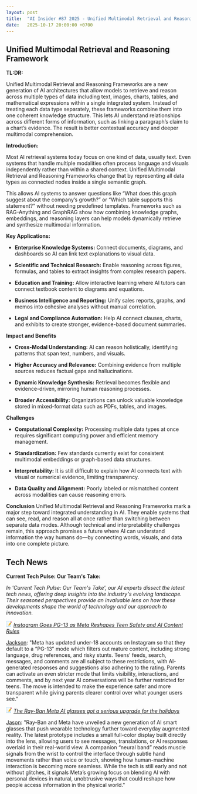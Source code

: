 ```yaml
---
layout: post
title:  "AI Insider #87 2025 - Unified Multimodal Retrieval and Reasoning Framework"
date:   2025-10-17 20:00:00 +0700
---
```


## Unified Multimodal Retrieval and Reasoning Framework

**TL:DR:**

Unified Multimodal Retrieval and Reasoning Frameworks are a new generation of AI architectures that allow models to retrieve and reason across multiple types of data including text, images, charts, tables, and mathematical expressions within a single integrated system. Instead of treating each data type separately, these frameworks combine them into one coherent knowledge structure. This lets AI understand relationships across different forms of information, such as linking a paragraph’s claim to a chart’s evidence. The result is better contextual accuracy and deeper multimodal comprehension.

__Introduction:__

Most AI retrieval systems today focus on one kind of data, usually text. Even systems that handle multiple modalities often process language and visuals independently rather than within a shared context. Unified Multimodal Retrieval and Reasoning Frameworks change that by representing all data types as connected nodes inside a single semantic graph.

This allows AI systems to answer questions like “What does this graph suggest about the company’s growth?” or “Which table supports this statement?” without needing predefined templates. Frameworks such as RAG-Anything and GraphRAG show how combining knowledge graphs, embeddings, and reasoning layers can help models dynamically retrieve and synthesize multimodal information.

__Key Applications:__

* **Enterprise Knowledge Systems:** Connect documents, diagrams, and dashboards so AI can link text explanations to visual data.

* **Scientific and Technical Research:** Enable reasoning across figures, formulas, and tables to extract insights from complex research papers.

* **Education and Training:** Allow interactive learning where AI tutors can connect textbook content to diagrams and equations.

* **Business Intelligence and Reporting:** Unify sales reports, graphs, and memos into cohesive analyses without manual correlation.

* **Legal and Compliance Automation:** Help AI connect clauses, charts, and exhibits to create stronger, evidence-based document summaries.

__Impact and Benefits__

* **Cross-Modal Understanding:** AI can reason holistically, identifying patterns that span text, numbers, and visuals.

* **Higher Accuracy and Relevance:** Combining evidence from multiple sources reduces factual gaps and hallucinations.

* **Dynamic Knowledge Synthesis:** Retrieval becomes flexible and evidence-driven, mirroring human reasoning processes.

* **Broader Accessibility:** Organizations can unlock valuable knowledge stored in mixed-format data such as PDFs, tables, and images.

__Challenges__

* **Computational Complexity:** Processing multiple data types at once requires significant computing power and efficient memory management.

* **Standardization:** Few standards currently exist for consistent multimodal embeddings or graph-based data structures.

* **Interpretability:** It is still difficult to explain how AI connects text with visual or numerical evidence, limiting transparency.

* **Data Quality and Alignment:** Poorly labeled or mismatched content across modalities can cause reasoning errors.

__Conclusion__
Unified Multimodal Retrieval and Reasoning Frameworks mark a major step toward integrated understanding in AI. They enable systems that can see, read, and reason all at once rather than switching between separate data modes. Although technical and interpretability challenges remain, this approach promises a future where AI can understand information the way humans do—by connecting words, visuals, and data into one complete picture.

## Tech News

__Current Tech Pulse: Our Team's Take:__

*In 'Current Tech Pulse: Our Team's Take', our AI experts dissect the latest tech news, offering deep insights into the industry's evolving landscape. Their seasoned perspectives provide an invaluable lens on how these developments shape the world of technology and our approach to innovation.*


![memo](/assets/images/memo16.png) *[Instagram Goes PG-13 as Meta Reshapes Teen Safety and AI Content Rules](https://www.techrepublic.com/article/news-instagram-teen-accounts-pg13-safety/)*

[Jackson](https://www.linkedin.com/in/jackson-cates-315a0b1ab/): "Meta has updated under-18 accounts on Instagram so that they default to a “PG-13” mode which filters out mature content, including strong language, drug references, and risky stunts. Teens’ feeds, search, messages, and comments are all subject to these restrictions, with AI-generated responses and suggestions also adhering to the rating. Parents can activate an even stricter mode that limits visibility, interactions, and comments, and by next year AI conversations will be further restricted for teens. The move is intended to make the experience safer and more transparent while giving parents clearer control over what younger users see."

![memo](/assets/images/memo16.png) *[The Ray-Ban Meta AI glasses got a serious upgrade for the holidays](https://edition.cnn.com/cnn-underscored/electronics/ray-ban-meta-ai-glasses-2025-10-15)*

[Jason](https://www.linkedin.com/in/jason-bengtson-b8a9a83b): "Ray-Ban and Meta have unveiled a new generation of AI smart glasses that push wearable technology further toward everyday augmented reality. The latest prototype includes a small full-color display built directly into the lens, allowing users to see messages, translations, or AI responses overlaid in their real-world view. A companion “neural band” reads muscle signals from the wrist to control the interface through subtle hand movements rather than voice or touch, showing how human-machine interaction is becoming more seamless. While the tech is still early and not without glitches, it signals Meta’s growing focus on blending AI with personal devices in natural, unobtrusive ways that could reshape how people access information in the physical world."